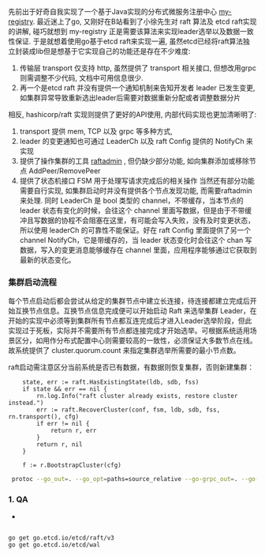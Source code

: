 先前出于好奇自我实现了一个基于Java实现的分布式微服务注册中心 [my-registry](https://github.com/linkypi/my-registry). 最近迷上了go, 又刚好在B站看到了小徐先生对 raft 算法及 etcd raft实现的讲解, 碰巧就想到 my-registry 正是需要该算法来实现leader选举以及数据一致性保证. 于是就想着使用go基于etcd raft来实现一遍, 虽然etcd已经将raft算法独立封装成lib但是想基于它实现自己的功能还是存在不少难度:

1. 传输层 transport 仅支持 http, 虽然提供了 transport 相关接口, 但想改用grpc则需调整不少代码, 文档中可用信息很少.
2. 再一个是etcd raft 并没有提供一个通知机制来告知开发者 leader 已发生变更, 如集群异常导致重新选出leader后需要对数据重新分配或者调整数据分片

相反, hashicorp/raft 实现则提供了更好的API使用, 内部代码实现也更加清晰明了:
1. transport 提供 mem, TCP 以及 grpc 等多种方式, 
2. leader 的变更通知也可通过 LeaderCh 以及 raft Config 提供的 NotifyCh 来实现
3. 提供了操作集群的工具 [raftadmin](https://github.com/Jille/raftadmin) , 但仍缺少部分功能, 如向集群添加或移除节点 AddPeer/RemovePeer
4. 提供了状态机接口 FSM 用于处理写请求完成后的相关操作
当然还有部分功能需要自行实现, 如集群启动时并没有提供各个节点发现功能, 而需要raftadmin来处理. 同时 LeaderCh 是 bool 类型的 channel，不带缓存，当本节点的 leader 状态有变化的时候，会往这个 channel 里面写数据，但是由于不带缓冲且写数据的协程不会阻塞在这里，有可能会写入失败，没有及时变更状态，所以使用 leaderCh 的可靠性不能保证。好在 raft Config 里面提供了另一个 channel NotifyCh，它是带缓存的，当 leader 状态变化时会往这个 chan 写数据，写入的变更消息能够缓存在 channel 里面，应用程序能够通过它获取到最新的状态变化。


### 集群启动流程
每个节点启动后都会尝试从给定的集群节点中建立长连接，待连接都建立完成后开始互换节点信息。互换节点信息完成便可以开始启动 Raft 来选举集群 Leader，在开始的实现中必须等到集群所有节点都互连完成后才进入Leader选举阶段，但此实现过于死板，实际并不需要所有节点都连接完成才开始选举。可根据系统适用场景区分，如用作分布式配置中心则需要较高的一致性，必须保证大多数节点在线。故系统提供了 cluster.quorum.count 来指定集群选举所需要的最小节点数。

raft启动需注意区分当前系统是否已有数据，有数据则恢复集群，否则新建集群：
```golang
    state, err := raft.HasExistingState(ldb, sdb, fss)
	if state && err == nil {
		rn.log.Info("raft cluster already exists, restore cluster instead.")
		err := raft.RecoverCluster(conf, fsm, ldb, sdb, fss, rn.transport(), cfg)
		if err != nil {
			return r, err
		}
		return r, nil
	}

	f := r.BootstrapCluster(cfg)
```

``` sh
 protoc --go_out=. --go_opt=paths=source_relative --go-grpc_out=. --go-grpc_opt=require_unimplemented_servers=false InternalService.proto 
```
### 1. QA
- 


```shell

go get go.etcd.io/etcd/raft/v3
go get go.etcd.io/etcd/wal

```

